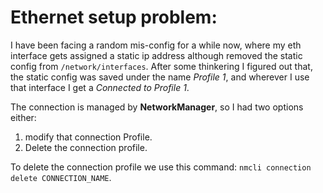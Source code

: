 # Ethernet setup problem:

I have been facing a random mis-config for a while now, where my eth interface gets assigned a static ip address although removed the static config from `/network/interfaces`. After some thinkering I figured out that, the static config was saved under the name *Profile 1*, and wherever I use that interface I get a *Connected to Profile 1*. 

The connection is managed by **NetworkManager**, so I had two options either:
1. modify that connection Profile.
2. Delete the connection profile.


To delete the connection profile we use this command: `nmcli connection delete CONNECTION_NAME`.
